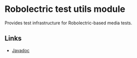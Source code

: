# Robolectric test utils module

Provides test infrastructure for Robolectric-based media tests.

## Links

*   [Javadoc][]

[Javadoc]: https://developer.android.com/reference/androidx/media3/test/utils/robolectric/package-summary
